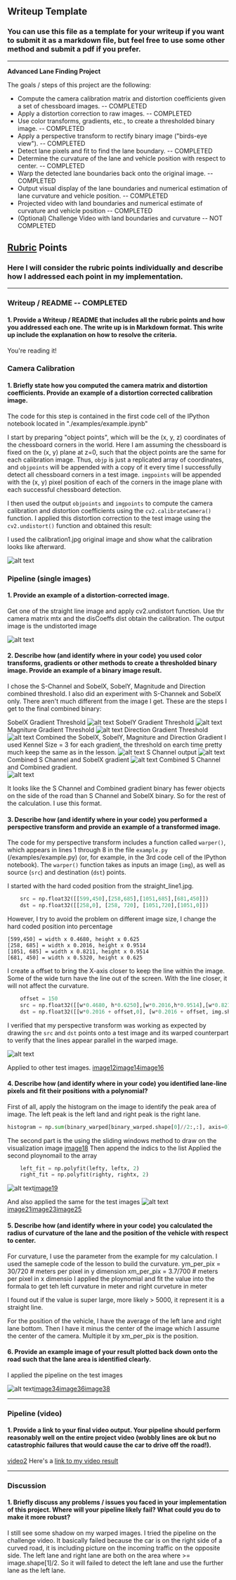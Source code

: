 ## Writeup Template

### You can use this file as a template for your writeup if you want to submit it as a markdown file, but feel free to use some other method and submit a pdf if you prefer.

---

**Advanced Lane Finding Project**

The goals / steps of this project are the following:

* Compute the camera calibration matrix and distortion coefficients given a set of chessboard images.  -- COMPLETED
* Apply a distortion correction to raw images. -- COMPLETED
* Use color transforms, gradients, etc., to create a thresholded binary image.  -- COMPLETED
* Apply a perspective transform to rectify binary image ("birds-eye view").  -- COMPLETED
* Detect lane pixels and fit to find the lane boundary.  -- COMPLETED
* Determine the curvature of the lane and vehicle position with respect to center. -- COMPLETED
* Warp the detected lane boundaries back onto the original image.  -- COMPLETED
* Output visual display of the lane boundaries and numerical estimation of lane curvature and vehicle position.  -- COMPLETED
* Projected video with land boundaries and numerical estimate of curvature and vehicle position -- COMPLETED
* (Optional) Challenge Video with land boundaries and curvature -- NOT COMPLETED

[//]: # (Image References)

[image1]: ./output_images/distorted_corrected_calibration1.png "Undistorted Chess Board"
[image2]: ./output_images/undistorted_straight_line1.png "Undistorted straight_line1.jpg"
[image3]: ./output_images/sobelx_thresh.png "Threshold X Gradient"
[image4]: ./output_images/sobely_thresh.png "Threshold y Gradient"
[image5]: ./output_images/magnitude_thresh.png "Magnitude of Gradient threshold"
[image6]: ./output_images/direction_thresh.png "Direction of Gradient threshold"
[image7]: ./output_images/combined_thresh_binary.png "SobelX, Magnitude and Direction Combined Gradient threshold"
[image8]: ./output_images/s-channel.png "S Channel Binary"
[image9]: ./output_images/s-sobelx.png "S Color Channel and SobelX Gradient threshold"
[image10]: ./output_images/s-combined.png "S Color Channel and Combined Gradient threshold"
[image11]: ./output_images/warped_straight_line1.png "Perspective Transform of Straight_line1.jpg"
[image12]: ./output_images/warped_binary_test1.png "Warped Binary for test1.jpg"
[image13]: ./output_images/warped_binary_test2.png "Warped Binary for test2.jpg"
[image14]: ./output_images/warped_binary_test3.png "Warped Binary for test3.jpg"
[image15]: ./output_images/warped_binary_test4.png "Warped Binary for test4.jpg"
[image16]: ./output_images/warped_binary_test5.png "Warped Binary for test5.jpg"
[image17]: ./output_images/warped_binary_test6.png "Warped Binary for test6.jpg"
[image18]: ./output_images/lane_location_straight_line1.png "Locate the lane lines and fit a ploynomial"
[image19]: ./output_images/lane_location_next_stright_line1.png "Locate the lane lines and fit a polynomial (second image)"
[image20]: ./output_images/laneline_binary_test1.png "Lane Lines for test1.jpg"
[image21]: ./output_images/laneline_binary_test2.png "Lane Lines for test2.jpg"
[image22]: ./output_images/laneline_binary_test3.png "Lane Lines for test3.jpg"
[image23]: ./output_images/laneline_binary_test4.png "Lane Lines for test4.jpg"
[image24]: ./output_images/laneline_binary_test5.png "Lane Lines for test5.jpg"
[image25]: ./output_images/laneline_binary_test6.png "Lane Lines for test6.jpg"
[image26]: ./output_images/lanefilled_straight_line1.png "Lane Filled for Straight_Line1.jpg"
[image27]: ./output_images/lanefilled_test1.png "Lane Filled Image for test1.jpg"
[image28]: ./output_images/lanefilled_test2.png "Lane Filled Image for test2.jpg"
[image29]: ./output_images/lanefilled_test3.png "Lane Filled Image for test3.jpg"
[image30]: ./output_images/lanefilled_test4.png "Lane Filled Image for test4.jpg"
[image31]: ./output_images/lanefilled_test5.png "Lane Filled Image for test5.jpg"
[image32]: ./output_images/lanefilled_test6.png "Lane Filled Image for test6.jpg"
[image33]: ./output_images/lanefilled_curverad_test1.png "Lane Filled with Curverad for test1.jpg"
[image34]: ./output_images/lanefilled_curverad_test2.png "Lane Filled with Curverad for test2.jpg"
[image35]: ./output_images/lanefilled_curverad_test3.png "Lane Filled with Curverad for test3.jpg"
[image36]: ./output_images/lanefilled_curverad_test4.png "Lane Filled with Curverad for test4.jpg"
[image37]: ./output_images/lanefilled_curverad_test5.png "Lane Filled with Curverad for test5.jpg"
[image38]: ./output_images/lanefilled_curverad_test6.png "Lane Filled with Curverad for test6.jpg"
[video1]: ./project_video.mp4 "Original Video"
[video2]: ./output_project_video.mp4 "Project video with Lane boundaries and curvature and position of vehicle"


## [Rubric](https://review.udacity.com/#!/rubrics/571/view) Points

### Here I will consider the rubric points individually and describe how I addressed each point in my implementation.  

---

### Writeup / README  -- COMPLETED

#### 1. Provide a Writeup / README that includes all the rubric points and how you addressed each one.  The write up is in Markdown format.  This write up include the explanation on how to resolve the criteria.

You're reading it!

### Camera Calibration

#### 1. Briefly state how you computed the camera matrix and distortion coefficients. Provide an example of a distortion corrected calibration image.

The code for this step is contained in the first code cell of the IPython notebook located in "./examples/example.ipynb" 

I start by preparing "object points", which will be the (x, y, z) coordinates of the chessboard corners in the world. Here I am assuming the chessboard is fixed on the (x, y) plane at z=0, such that the object points are the same for each calibration image.  Thus, `objp` is just a replicated array of coordinates, and `objpoints` will be appended with a copy of it every time I successfully detect all chessboard corners in a test image.  `imgpoints` will be appended with the (x, y) pixel position of each of the corners in the image plane with each successful chessboard detection.  

I then used the output `objpoints` and `imgpoints` to compute the camera calibration and distortion coefficients using the `cv2.calibrateCamera()` function.  I applied this distortion correction to the test image using the `cv2.undistort()` function and obtained this result: 

I used the calibration1.jpg original image and show what the calibration looks like afterward.

![alt text][image1]

### Pipeline (single images)

#### 1. Provide an example of a distortion-corrected image.

Get one of the straight line image and apply cv2.undistort function. Use thr camera matrix mtx and the disCoeffs dist obtain the calibration.  The output image is the undistorted image

![alt text][image2]

#### 2. Describe how (and identify where in your code) you used color transforms, gradients or other methods to create a thresholded binary image.  Provide an example of a binary image result.

I chose the S-Channel and SobelX, SobelY, Magnitude and Direction combined threshold.   I also did an experiment with S-Channek and SobelX only.  There aren't much different from the image I get.  These are the steps I get to the final combined binary:

SobelX Gradient Threshold
![alt text][image3]
SobelY Gradient Threshold
![alt text][image4]
Magniture Gradient Threshold
![alt text][image5]
Direction Gradient Threshold
![alt text][image6]
Combined the SobelX, SobelY, Magniture and Direction Gradient
I used Kennel Size = 3 for each gradient, the threshold on earch time pretty much keep the same as in the lesson.
![alt text][image7]
S Channel output
![alt text][image8]
Combined S Channel and SobelX gradient
![alt text][image9]
Combined S Channel and Combined gradient.  
![alt text][image10]

It looks like the S Channel and Combined gradient binary has fewer objects on the side of the road than S Channel and SobelX binary.  So for the rest of the calculation.  I use this format.


#### 3. Describe how (and identify where in your code) you performed a perspective transform and provide an example of a transformed image.

The code for my perspective transform includes a function called `warper()`, which appears in lines 1 through 8 in the file `example.py` (/examples/example.py) (or, for example, in the 3rd code cell of the IPython notebook).  The `warper()` function takes as inputs an image (`img`), as well as source (`src`) and destination (`dst`) points.  

I started with the hard coded position from the straight_line1.jpg.  

```python
    src = np.float32([[599,450],[258,685],[1051,685],[681,450]])
    dst = np.float32([[258,0], [258, 720], [1051,720],[1051,0]])
```    

However, I try to avoid the problem on different image size, I change the hard coded position into percentage


    [599,450] = width x 0.4680, height x 0.625     
    [258, 685] = width x 0.2016, height x 0.9514    
    [1051, 685] = width x 0.8211, height x 0.9514    
    [681, 450] = width x 0.5320, height x 0.625

I create a offset to bring the X-axis closer to keep the line within the image.   Some of the wide turn have the line out of the screen.  With the line closer, it will not affect the curvature.
```python
    offset = 150
    src = np.float32([[w*0.4680, h*0.6250],[w*0.2016,h*0.9514],[w*0.8211,h*0.9514],[w*0.5320,h*0.625]])
    dst = np.float32([[w*0.2016 + offset,0], [w*0.2016 + offset, img.shape[0]], [w*0.8211 - offset,img.shape[0]],[w*0.8211 - offset,0]])
```

I verified that my perspective transform was working as expected by drawing the `src` and `dst` points onto a test image and its warped counterpart to verify that the lines appear parallel in the warped image.

![alt text][image11]

Applied to other test images.
[image12][image13][image14][image15][image16][image17]

#### 4. Describe how (and identify where in your code) you identified lane-line pixels and fit their positions with a polynomial?


First of all, apply the histogram on the image to identify the peak area of image.  The left peak is the left land and right peak is the right lane. 
```python
histogram = np.sum(binary_warped[binary_warped.shape[0]//2:,:], axis=0)
```
The second part is the using the sliding windows method to draw on the visualization image
[image18]
Then append the indics to the list
Applied the second ploynomail to the array

```python
    left_fit = np.polyfit(lefty, leftx, 2)
    right_fit = np.polyfit(righty, rightx, 2)
```

![alt text][image18][image19]

And also applied the same for the test images
![alt text][image20][image21][image22][image23][image24][image25]

#### 5. Describe how (and identify where in your code) you calculated the radius of curvature of the lane and the position of the vehicle with respect to center.

For curvature, I use the parameter from the example for my calculation.  I used the sameple code of the lesson to build the curvature.
    ym_per_pix = 30/720 # meters per pixel in y dimension
    xm_per_pix = 3.7/700 # meters per pixel in x dimensio
I applied the ploynomial and fit the value into the formala to get teh left curvature in meter and right curveture in meter
    
I found out if the value is super large, more likely > 5000, it represent it is a straight line.   

For the position of the vehicle, I have the average of the left lane and right lane bottom.  Then I have it minus the center of the image which I assume the center of the camera.   Multiple it by xm_per_pix is the position.



#### 6. Provide an example image of your result plotted back down onto the road such that the lane area is identified clearly.

I applied the pipeline on the test images

![alt text][image33][image34][image35][image36][image37][image38]


---

### Pipeline (video)

#### 1. Provide a link to your final video output.  Your pipeline should perform reasonably well on the entire project video (wobbly lines are ok but no catastrophic failures that would cause the car to drive off the road!).

[video2]
Here's a [link to my video result](./output_project_video.mp4)

---

### Discussion

#### 1. Briefly discuss any problems / issues you faced in your implementation of this project.  Where will your pipeline likely fail?  What could you do to make it more robust?

I still see some shadow on my warped images.   I tried the pipeline on the challenge video.   It basically failed because the car is on the right side of a curved road, it is including picture on the incoming traffic on the opposite side.   The left lane and right lane are both on the area where >= image.shape[1]/2.   So it will failed to detect the left lane and use the further lane as the left lane.  

